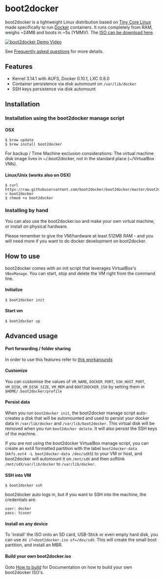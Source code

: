 boot2docker
===========

boot2docker is a lightweight Linux distribution based on [Tiny Core Linux](http://tinycorelinux.net) made specifically to run [Docker](https://www.docker.io/) containers. It runs completely from RAM, weighs ~24MB and boots in ~5s (YMMV). The [ISO can be download here](https://github.com/boot2docker/boot2docker/releases).

[![boot2docker Demo Video](http://i.imgur.com/hIwudK3.gif)](http://www.youtube.com/watch?v=QzfddDvNVv0&hd=1)

See [Frequently asked questions](doc/FAQ.md) for more details.

## Features
* Kernel 3.14.1 with AUFS, Docker 0.10.1, LXC 0.8.0
* Container persistence via disk automount on `/var/lib/docker`
* SSH keys persistence via disk automount

## Installation

### Installation using the boot2docker manage script

#### OSX
```
$ brew update
$ brew install boot2docker
```

For backup / Time Machine exclusion considerations: The virtual machine disk image lives in ~/.boot2docker, not in the standard place (~/VirtualBox VMs).

#### Linux/Unix (works also on OSX)
```
$ curl https://raw.githubusercontent.com/boot2docker/boot2docker/master/boot2docker > boot2docker
$ chmod +x boot2docker
```

### Installing by hand

You can also use the boot2docker.iso and make your own virtual machine, or install on physical hardware.

Please remember to give the VM/hardware at least 512MB RAM - and you will need more if you want to do docker development on boot2docker.

## How to use
boot2docker comes with an init script that leverages VirtualBox's `VBoxManage`. You can start, stop and delete the VM right from the command line.

#### Initialize
```
$ boot2docker init
```

#### Start vm
```
$ boot2docker up
```


## Advanced usage

#### Port forwarding / folder sharing
In order to use this features refer to [this workarounds](https://github.com/boot2docker/boot2docker/blob/master/doc/WORKAROUNDS.md)

#### Customize
You can customise the values of `VM_NAME`, `DOCKER_PORT`, `SSH_HOST_PORT`, `VM_DISK`, `VM_DISK_SIZE`, `VM_MEM` and `BOOT2DOCKER_ISO` by setting them in `$HOME/.boot2docker/profile`

#### Persist data
When you run `boot2docker init`, the boot2docker manage script auto-creates
a disk that will be automounted and used to persist your docker data in
`/var/lib/docker` and `/var/lib/boot2docker`.
This virtual disk will be removed when you run `boot2docker delete`.
It will also persist the SSH keys of the machine.

If you are not using the boot2docker VirtualBox manage script, you can create
an ext4 formatted partition with the label `boot2docker-data`
(`mkfs.ext4 -L boot2docker-data /dev/sdX5`) to your VM or host, and
boot2docker will automount it on `/mnt/sdX` and then softlink
`/mnt/sdX/var/lib/docker` to `/var/lib/docker`.

#### SSH into VM
```
$ boot2docker ssh
```
boot2docker auto logs in, but if you want to SSH into the machine, the credentials are:
```
user: docker
pass: tcuser
```


#### Install on any device
To 'install' the ISO onto an SD card, USB-Stick or even empty hard disk, you can
use `dd if=boot2docker.iso of=/dev/sdX`.
This will create the small boot partition, and install an MBR.


#### Build your own boot2docker.iso
Goto [How to build](doc/BUILD.md) for Documentation on how to build your own boot2docker ISO's.
